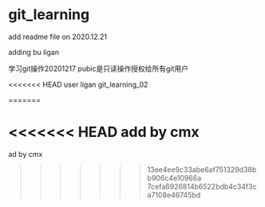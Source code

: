 # git_learning
add readme file on 2020.12.21

adding bu ligan

学习git操作20201217  pubic是只读操作授权给所有git用户

<<<<<<< HEAD
user ligan
git_learning_02



=======

<<<<<<< HEAD
add by cmx 
=======
ad by cmx 
>>>>>>> 13ee4ee9c33abe6af751329d38bb906c4e10966a
>>>>>>> 7cefa6926814b6522bdb4c34f3ca7108e46745bd
